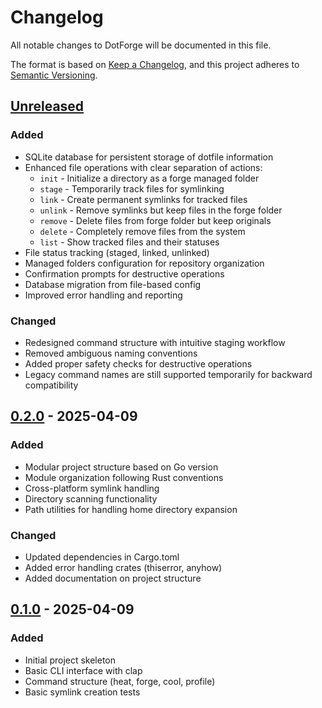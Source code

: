 # Changelog

All notable changes to DotForge will be documented in this file.

The format is based on [Keep a Changelog](https://keepachangelog.com/en/1.0.0/),
and this project adheres to [Semantic Versioning](https://semver.org/spec/v2.0.0.html).

## [Unreleased]

### Added
- SQLite database for persistent storage of dotfile information
- Enhanced file operations with clear separation of actions:
  - `init` - Initialize a directory as a forge managed folder
  - `stage` - Temporarily track files for symlinking
  - `link` - Create permanent symlinks for tracked files
  - `unlink` - Remove symlinks but keep files in the forge folder
  - `remove` - Delete files from forge folder but keep originals
  - `delete` - Completely remove files from the system
  - `list` - Show tracked files and their statuses
- File status tracking (staged, linked, unlinked)
- Managed folders configuration for repository organization
- Confirmation prompts for destructive operations
- Database migration from file-based config
- Improved error handling and reporting

### Changed
- Redesigned command structure with intuitive staging workflow
- Removed ambiguous naming conventions
- Added proper safety checks for destructive operations
- Legacy command names are still supported temporarily for backward compatibility

## [0.2.0] - 2025-04-09

### Added
- Modular project structure based on Go version
- Module organization following Rust conventions
- Cross-platform symlink handling
- Directory scanning functionality
- Path utilities for handling home directory expansion

### Changed
- Updated dependencies in Cargo.toml
- Added error handling crates (thiserror, anyhow)
- Added documentation on project structure

## [0.1.0] - 2025-04-09

### Added
- Initial project skeleton
- Basic CLI interface with clap
- Command structure (heat, forge, cool, profile)
- Basic symlink creation tests

[Unreleased]: https://github.com/jwliles/rust-dotforge/compare/v0.2.0...HEAD
[0.2.0]: https://github.com/jwliles/rust-dotforge/compare/v0.1.0...v0.2.0
[0.1.0]: https://github.com/jwliles/rust-dotforge/releases/tag/v0.1.0